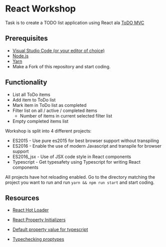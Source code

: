 # React Workshop

Task is to create a TODO list application using React ala [ToDO MVC](http://todomvc.com/)

## Prerequisites
* [Visual Studio Code (or your editor of choice)](https://code.visualstudio.com/download)
* [Node.js](https://nodejs.org/en/download/)
* [Yarn](https://yarnpkg.com/lang/en/docs/install/#windows-stable)
* Make a Fork of this repository and start coding.

## Functionality
* List all ToDo items
* Add item to ToDo list
* Mark item in ToDo list as completed
* Filter list on all / active / completed items
  * Number of items in current selected filter list
* Empty completed items list

Workshop is split into 4 different projects:
* ES2015 - Use pure es2015 for best browser support without transpiling
* ES2016 - Enable the use of modern Javascript and transpile for browser support
* ES2016_jsx - Use of JSX code style in React components
* Typescript - Get typesafety using Typescript for writing React components

All projects have hot reloading enabled. Go to the directory matching the project you want to run and run ```yarn && npm run start``` and start coding.

## Resources
* [React Hot Loader](http://gaearon.github.io/react-hot-loader/getstarted/)
* [React Property Initializers](http://egorsmirnov.me/2015/06/14/react-and-es6-part2.html)
* [Default property value for typescript]( https://stackoverflow.com/questions/37282159/default-property-value-in-react-component-using-typescript)

* [Typechecking proptypes](https://reactjs.org/docs/typechecking-with-proptypes.html)